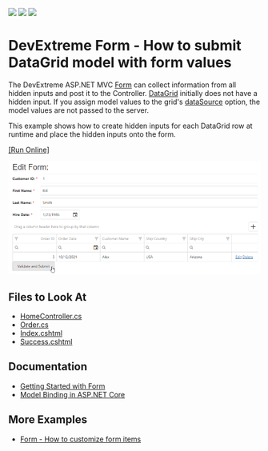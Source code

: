<!-- default badges list -->
![](https://img.shields.io/endpoint?url=https://codecentral.devexpress.com/api/v1/VersionRange/128583361/17.2.4%2B)
[![](https://img.shields.io/badge/Open_in_DevExpress_Support_Center-FF7200?style=flat-square&logo=DevExpress&logoColor=white)](https://supportcenter.devexpress.com/ticket/details/T590924)
[![](https://img.shields.io/badge/📖_How_to_use_DevExpress_Examples-e9f6fc?style=flat-square)](https://docs.devexpress.com/GeneralInformation/403183)
<!-- default badges end -->

# DevExtreme Form - How to submit DataGrid model with form values

The DevExtreme ASP.NET MVC [Form](https://docs.devexpress.com/AspNetCore/DevExtreme.AspNet.Mvc.Builders.FormBuilder-1) can collect information from all hidden inputs and post it to the Controller. [DataGrid](https://docs.devexpress.com/AspNetCore/DevExtreme.AspNet.Mvc.Builders.DataGridBuilder-1) initially does not have a hidden input. If you assign model values to the grid's [dataSource](https://docs.devexpress.com/AspNetCore/DevExtreme.AspNet.Mvc.Builders.DataGridBuilder-1.DataSource(DevExtreme.AspNet.Mvc.JS)) option, the model values are not passed to the server. 

This example shows how to create hidden inputs for each DataGrid row at runtime and place the hidden inputs onto the form. 

[[Run Online]](https://codecentral.devexpress.com/t590924/)

![grid-model](submit-grid-model-with-form.png)

## Files to Look At

- [HomeController.cs](./MVC/dxSampleT590924/Controllers/HomeController.cs)
- [Order.cs](./MVC/dxSampleT590924/Models/Order.cs) 
- [Index.cshtml](./MVC/dxSampleT590924/Views/Home/Index.cshtml)
- [Success.cshtml](./MVC/dxSampleT590924/Views/Home/Success.cshtml)

## Documentation

- [Getting Started with Form](https://js.devexpress.com/Documentation/Guide/UI_Components/Form/Getting_Started_with_Form/)
- [Model Binding in ASP.NET Core](https://docs.microsoft.com/en-us/aspnet/core/mvc/models/model-binding?view=aspnetcore-6.0)


## More Examples

- [Form - How to customize form items](https://github.com/DevExpress-Examples/Form-Custom-items)
